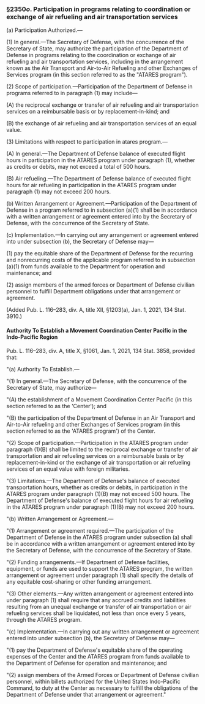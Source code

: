 ### §2350*o*. Participation in programs relating to coordination or exchange of air refueling and air transportation services ###

(a) Participation Authorized.—

(1) In general.—The Secretary of Defense, with the concurrence of the Secretary of State, may authorize the participation of the Department of Defense in programs relating to the coordination or exchange of air refueling and air transportation services, including in the arrangement known as the Air Transport and Air-to-Air Refueling and other Exchanges of Services program (in this section referred to as the "ATARES program").

(2) Scope of participation.—Participation of the Department of Defense in programs referred to in paragraph (1) may include—

(A) the reciprocal exchange or transfer of air refueling and air transportation services on a reimbursable basis or by replacement-in-kind; and

(B) the exchange of air refueling and air transportation services of an equal value.

(3) Limitations with respect to participation in atares program.—

(A) In general.—The Department of Defense balance of executed flight hours in participation in the ATARES program under paragraph (1), whether as credits or debits, may not exceed a total of 500 hours.

(B) Air refueling.—The Department of Defense balance of executed flight hours for air refueling in participation in the ATARES program under paragraph (1) may not exceed 200 hours.

(b) Written Arrangement or Agreement.—Participation of the Department of Defense in a program referred to in subsection (a)(1) shall be in accordance with a written arrangement or agreement entered into by the Secretary of Defense, with the concurrence of the Secretary of State.

(c) Implementation.—In carrying out any arrangement or agreement entered into under subsection (b), the Secretary of Defense may—

(1) pay the equitable share of the Department of Defense for the recurring and nonrecurring costs of the applicable program referred to in subsection (a)(1) from funds available to the Department for operation and maintenance; and

(2) assign members of the armed forces or Department of Defense civilian personnel to fulfill Department obligations under that arrangement or agreement.

(Added Pub. L. 116–283, div. A, title XII, §1203(a), Jan. 1, 2021, 134 Stat. 3910.)

#### Authority To Establish a Movement Coordination Center Pacific in the Indo-Pacific Region ####

Pub. L. 116–283, div. A, title X, §1061, Jan. 1, 2021, 134 Stat. 3858, provided that:

"(a) Authority To Establish.—

"(1) In general.—The Secretary of Defense, with the concurrence of the Secretary of State, may authorize—

"(A) the establishment of a Movement Coordination Center Pacific (in this section referred to as the 'Center'); and

"(B) the participation of the Department of Defense in an Air Transport and Air-to-Air refueling and other Exchanges of Services program (in this section referred to as the 'ATARES program') of the Center.

"(2) Scope of participation.—Participation in the ATARES program under paragraph (1)(B) shall be limited to the reciprocal exchange or transfer of air transportation and air refueling services on a reimbursable basis or by replacement-in-kind or the exchange of air transportation or air refueling services of an equal value with foreign militaries.

"(3) Limitations.—The Department of Defense's balance of executed transportation hours, whether as credits or debits, in participation in the ATARES program under paragraph (1)(B) may not exceed 500 hours. The Department of Defense's balance of executed flight hours for air refueling in the ATARES program under paragraph (1)(B) may not exceed 200 hours.

"(b) Written Arrangement or Agreement.—

"(1) Arrangement or agreement required.—The participation of the Department of Defense in the ATARES program under subsection (a) shall be in accordance with a written arrangement or agreement entered into by the Secretary of Defense, with the concurrence of the Secretary of State.

"(2) Funding arrangements.—If Department of Defense facilities, equipment, or funds are used to support the ATARES program, the written arrangement or agreement under paragraph (1) shall specify the details of any equitable cost-sharing or other funding arrangement.

"(3) Other elements.—Any written arrangement or agreement entered into under paragraph (1) shall require that any accrued credits and liabilities resulting from an unequal exchange or transfer of air transportation or air refueling services shall be liquidated, not less than once every 5 years, through the ATARES program.

"(c) Implementation.—In carrying out any written arrangement or agreement entered into under subsection (b), the Secretary of Defense may—

"(1) pay the Department of Defense's equitable share of the operating expenses of the Center and the ATARES program from funds available to the Department of Defense for operation and maintenance; and

"(2) assign members of the Armed Forces or Department of Defense civilian personnel, within billets authorized for the United States Indo-Pacific Command, to duty at the Center as necessary to fulfill the obligations of the Department of Defense under that arrangement or agreement."